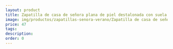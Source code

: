 ```yaml
---
layout: product
title: Zapatilla de casa de señora plana de piel destalonada con suela de goma 
image: img/productos/zapatillas-senora-verano/Zapatilla de casa de señora plana de piel destalonada con suela de goma =47.webp
price: 47
tags: 
description: 
order: 0
---
```

